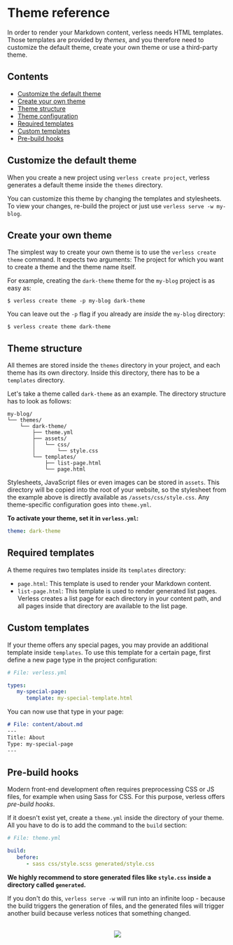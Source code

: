 # Theme reference

In order to render your Markdown content, verless needs HTML templates. Those templates are provided by _themes_, and
you therefore need to customize the default theme, create your own theme or use a third-party theme.

## Contents

* [Customize the default theme](#customize-the-default-theme)
* [Create your own theme](#create-your-own-theme)
* [Theme structure](#theme-structure)
* [Theme configuration](#theme-configuration)
* [Required templates](#required-templates)
* [Custom templates](#custom-templates)
* [Pre-build hooks](#pre-build-hooks)

## Customize the default theme

When you create a new project using `verless create project`, verless generates a default theme inside the `themes`
directory.

You can customize this theme by changing the templates and stylesheets. To view your changes, re-build the project or
just use `verless serve -w my-blog`.

## Create your own theme

The simplest way to create your own theme is to use the `verless create theme` command. It expects two arguments: The
project for which you want to create a theme and the theme name itself.

For example, creating the `dark-theme` theme for the `my-blog` project is as easy as:

```shell script
$ verless create theme -p my-blog dark-theme
```

You can leave out the `-p` flag if you already are _inside_ the `my-blog` directory:

```shell script
$ verless create theme dark-theme
```

## Theme structure

All themes are stored inside the `themes` directory in your project, and each theme has its own directory. Inside this
directory, there has to be a `templates` directory.

Let's take a theme called `dark-theme` as an example. The directory structure has to look as follows:

```shell script
my-blog/
└── themes/
    └── dark-theme/
        ├── theme.yml
        ├── assets/
        │   └── css/
        │       └── style.css
        └── templates/
            ├── list-page.html
            └── page.html
```

Stylesheets, JavaScript files or even images can be stored in `assets`. This directory will be copied into the root of
your website, so the stylesheet from the example above is directly available as `/assets/css/style.css`. Any
theme-specific configuration goes into `theme.yml`.

**To activate your theme, set it in `verless.yml`:**

```yaml
theme: dark-theme
```

## Required templates

A theme requires two templates inside its `templates` directory:

* `page.html`: This template is used to render your Markdown content.
* `list-page.html`: This template is used to render generated list pages. Verless creates a list page for each
directory in your content path, and all pages inside that directory are available to the list page.

## Custom templates

If your theme offers any special pages, you may provide an additional template inside `templates`. To use this
template for a certain page, first define a new page type in the project configuration:

```yaml
# File: verless.yml

types:
   my-special-page:
      template: my-special-template.html
```

You can now use that type in your page:

```markdown
# File: content/about.md
---
Title: About
Type: my-special-page
---
```

## Pre-build hooks

Modern front-end development often requires preprocessing CSS or JS files, for example when using Sass for CSS. For
this purpose, verless offers _pre-build hooks_.

If it doesn't exist yet, create a `theme.yml` inside the directory of your theme. All you have to do is to add the
command to the `build` section:

```yaml
# File: theme.yml

build:
   before:
      - sass css/style.scss generated/style.css
```

**We highly recommend to store generated files like `style.css` inside a directory called `generated`.**

If you don't do this, `verless serve -w` will run into an infinite loop - because the build triggers the generation of
files, and the generated files will trigger another build because verless notices that something changed.

<p align="center">
<br>
<a href="https://github.com/verless/verless"><img src="https://verless.dominikbraun.io/assets/img/icon-light.png"></a>
</p>
